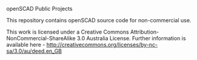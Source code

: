 openSCAD Public Projects

This repository contains openSCAD source code for non-commercial use.

This work is licensed under a Creative Commons Attribution-NonCommercial-ShareAlike 3.0 Australia License.  Further information is available here - http://creativecommons.org/licenses/by-nc-sa/3.0/au/deed.en_GB
